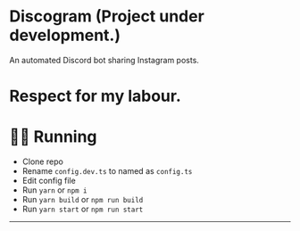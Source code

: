 # Discogram (Project under development.)
An automated Discord bot sharing Instagram posts.

# Respect for my labour.

# 🏃‍♀️ Running

-   Clone repo
-   Rename `config.dev.ts` to named as `config.ts`
-   Edit config file
-   Run `yarn` or `npm i`
-   Run `yarn build` or `npm run build`
-   Run `yarn start` or `npm run start`
****

